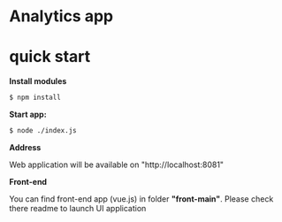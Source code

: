 Analytics app
===============================
    
quick start
===========

**Install modules**
```sh
$ npm install
```

**Start app:**
```sh
$ node ./index.js
```

**Address**

Web application will be available on "http://localhost:8081"

**Front-end**

You can find front-end app (vue.js) in folder **"front-main"**.
Please check there readme to launch UI application
